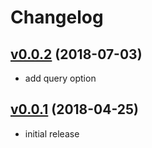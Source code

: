 # Changelog

## [v0.0.2](https://github.com/y-kuno/mackerel-plugin-postgres-table/compare/v0.0.1...v0.0.2) (2018-07-03)

* add query option

## [v0.0.1](https://github.com/mackerel-plugin-postgres-table/releases/tag/v0.0.1) (2018-04-25)

* initial release
